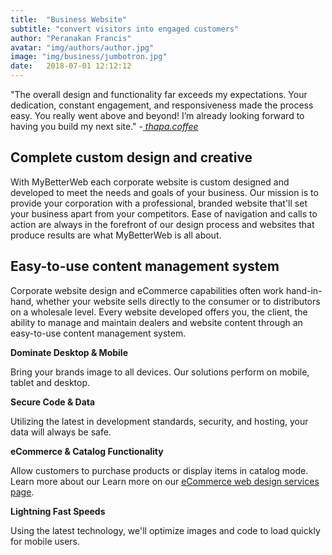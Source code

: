 ```yaml
---
title:  "Business Website"
subtitle: "convert visitors into engaged customers"
author: "Peranakan Francis"
avatar: "img/authors/author.jpg"
image: "img/business/jumbotron.jpg"
date:   2018-07-01 12:12:12
---
```


"The overall design and functionality far exceeds my expectations. Your dedication, constant engagement, and responsiveness made the process easy. You really went above and beyond! I’m already looking forward to having you build my next site." -<a href="https://thapa.coffee" target="_blank"><i> thapa.coffee</i></a>

## Complete custom design and creative
With MyBetterWeb each corporate website is custom designed and developed to meet the needs and goals of your business. Our mission is to provide your corporation with a professional, branded website that'll set your business apart from your competitors. Ease of navigation and calls to action are always in the forefront of our design process and websites that produce results are what MyBetterWeb is all about.

## Easy-to-use content management system
Corporate website design and eCommerce capabilities often work hand-in-hand, whether your website sells directly to the consumer or to distributors on a wholesale level. Every website developed offers you, the client, the ability to manage and maintain dealers and website content through an easy-to-use content management system.

**Dominate Desktop & Mobile**

Bring your brands image to all devices. Our solutions perform on mobile, tablet and desktop.

**Secure Code & Data**

Utilizing the latest in development standards, security, and hosting, your data will always be safe.

**eCommerce & Catalog Functionality**

Allow customers to purchase products or display items in catalog mode. Learn more about our Learn more on our [eCommerce web design services page](https://mybetterweb.site/#/2018/09/10/ecommerce-online-shop).

**Lightning Fast Speeds**

Using the latest technology, we'll optimize images and code to load quickly for mobile users.
